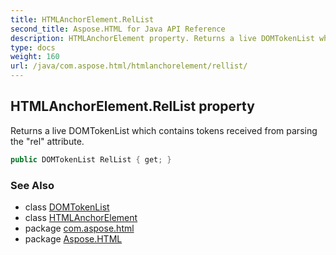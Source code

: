 ```yaml
---
title: HTMLAnchorElement.RelList
second_title: Aspose.HTML for Java API Reference
description: HTMLAnchorElement property. Returns a live DOMTokenList which contains tokens received from parsing the rel attribute
type: docs
weight: 160
url: /java/com.aspose.html/htmlanchorelement/rellist/
---
```

## HTMLAnchorElement.RelList property

Returns a live DOMTokenList which contains tokens received from parsing the "rel" attribute.

```java
public DOMTokenList RelList { get; }
```

### See Also

* class [DOMTokenList](../../../com.aspose.html.collections/domtokenlist/)
* class [HTMLAnchorElement](../)
* package [com.aspose.html](../../htmlanchorelement/)
* package [Aspose.HTML](../../../)
